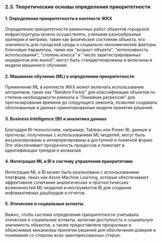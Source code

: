 ### 2.3. Теоретические основы определения приоритетности

#### 1. **Определение приоритетности в контексте ЖКХ**

Определение приоритетности ремонтных работ объектов городской инфраструктуры можно осуществлять, учитывая разнообразные критерии и метрики, такие как физическое состояние объекта, его значимость для городской среды и социально-экономические факторы. Ключевые параметры, такие как "возраст объекта", "интенсивность использования", "степень износа" и "число зарегистрированных инцидентов или жалоб", могут быть стандартизированы и включены в модели машинного обучения.

#### 2. **Машинное обучение (ML) в определении приоритетности**

Применение ML в контексте ЖКХ может включать использование алгоритмов, таких как "Random Forest" для классификации объектов по степени необходимости ремонта и "Линейная регрессия" для прогнозирования времени до следующего ремонта, позволяя создавать обоснованные и данных-ориентированные модели принятия решений.

#### 3. **Business Intelligence (BI) и аналитика данных**

Благодаря BI-технологиям, например, Tableau или Power BI, данные и прогнозы, полученные с использованием ML-моделей, могут быть визуализированы и интерпретированы в доступной и понятной форме. Это обеспечивает прозрачность процессов и помогает в идентификации трендов и аномалий.

#### 4. **Интеграция ML и BI в систему управления приоритетами**

Интеграция ML и BI может быть реализована с использованием платформ, таких как Azure Machine Learning, которые обеспечивают эффективное сочетание аналитических и прогностических возможностей ML-моделей и инструментов BI для создания информативных дашбордов и отчетов.

#### 5. **Этические и социальные аспекты**

Важно, чтобы система определения приоритетности учитывала этические и социальные аспекты, включая доступность и социальную значимость объектов, а также предоставляла прозрачные и объяснимые механизмы принятия решений для обеспечения доверия и понимания со стороны всех заинтересованных сторон.

